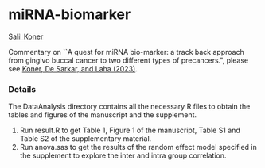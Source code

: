 # miRNA-biomarker

[Salil Koner](https://biostat.duke.edu/profile/salil-koner)

Commentary on ``A quest for miRNA bio-marker: a track back approach from gingivo buccal cancer to two
different types of precancers.", please see [Koner, De Sarkar, and Laha (2023)]().


### Details

The DataAnalysis directory contains all the necessary R files to obtain the tables and figures of the manuscript and the supplement. 

1. Run result.R to get Table 1, Figure 1 of the manuscript, Table S1 and Table S2 of the supplementary material.
2. Run anova.sas to get the results of the random effect model specified in the supplement to explore the inter and intra group correlation. 
